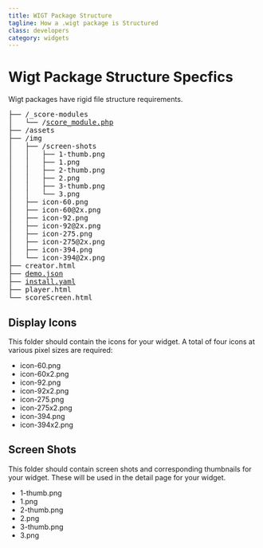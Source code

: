 ```yaml
---
title: WIGT Package Structure
tagline: How a .wigt package is Structured
class: developers
category: widgets
---
```


# Wigt Package Structure Specfics

Wigt packages have rigid file structure requirements.

<pre>
├── /_score-modules
│   └── /<a href="score-module.html">score_module.php</a>
├── /assets
├── /img
│   ├── /screen-shots
│   │   ├── 1-thumb.png
│   │   ├── 1.png
│   │   ├── 2-thumb.png
│   │   ├── 2.png
│   │   ├── 3-thumb.png
│   │   └── 3.png
│   ├── icon-60.png
│   ├── icon-60@2x.png
│   ├── icon-92.png
│   ├── icon-92@2x.png
│   ├── icon-275.png
│   ├── icon-275@2x.png
│   ├── icon-394.png
│   └── icon-394@2x.png
├── creator.html
├── <a href="question-structures.html#demojson">demo.json</a>
├── <a href="install-yaml.html">install.yaml</a>
├── player.html
└── scoreScreen.html
</pre>

## Display Icons

This folder should contain the icons for your widget. A total of four icons at various pixel sizes are required:
* icon-60.png
* icon-60x2.png
* icon-92.png
* icon-92x2.png
* icon-275.png
* icon-275x2.png
* icon-394.png
* icon-394x2.png

## Screen Shots

This folder should contain screen shots and corresponding thumbnails for your widget.  These will be used in the detail page for your widget.

* 1-thumb.png
* 1.png
* 2-thumb.png
* 2.png
* 3-thumb.png
* 3.png
